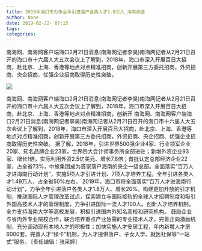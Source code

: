 ```yaml
---
title: 2019年海口市力争全年引进落户各类人才1.8万人_海南频道
author: None
date: 2019-02-22- 07:15
tags: 
categories: 
---
```

南海网、南海网客户端海口2月21日消息(南海网记者李昊)南海网记者从2月21日召开的海口市十六届人大五次会议上了解到，2018年，海口市深入开展百日大招商，赴北京、上海、香港等地点对点精准招商，创新开展第三方委托招商，外资招商、央企招商、优强企业招商取得历史性突破。
<!-- more -->
                
<img align="center" border="0" src="http://p2.ifengimg.com/a/2016/0810/204c433878d5cf9size1_w16_h16.png" />
                
            
南海网、南海网客户端海口2月21日消息(南海网记者李昊)南海网记者从2月21日召开的海口市十六届人大五次会议上了解到，2018年，海口市深入开展百日大招商，赴北京、上海、香港等地点对点精准招商，创新开
南海网、南海网客户端海口2月21日消息(南海网记者李昊)南海网记者从2月21日召开的海口市十六届人大五次会议上了解到，2018年，海口市深入开展百日大招商，赴北京、上海、香港等地点对点精准招商，创新开展第三方委托招商，外资招商、央企招商、优强企业招商取得历史性突破。
据了解，2018年，引进世界500强企业4家、行业领军企业20家、知名品牌企业23家，世界四大会计师事务所全部进驻；新增外资企业93家、增长1倍，实际利用外资2.5亿美元、增长7.8倍；首批认定总部经济企业22家，占全省73%，中旅集团成为首家落户海南的央企一级总部。全面落实“百万人才进海南行动计划”，实施5项人才引进计划、7项人才培养工程，全年引进各类人才1.49万人，占全省50%左右。
2019年，海口市将全面落实“百万人才进海南行动计划”，力争全年引进落户各类人才1.8万人、增长20%。构建更加开放的引才机制，推动国际人才管理改革试点，探索建立与国际接轨的全球人才招聘制度和吸引外国高技术人才的管理制度，力争引进国际一流人才100人。创新人才培养机制，全力支持海南大学等高校发展，积极引进国内外知名高校和研究机构。
鼓励企业与省内外专业院校合作，联合培养重点产业急需的专业技术人才。完善正向激励机制，充分调动现有本地人才的积极性；加快实施人才安居工程，年内新增人才房6000套。完善人才“绿卡”机制，为人才提供落户、子女入学、就医社保等“一站式”服务。
[责任编辑：张采婷]
            
